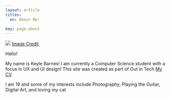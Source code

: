 ```yaml
---
layout: article
titles:
  en: About Me!

key: page-about
---
```

![](/docs/assets/images/aboutmebanner.jpg)
[Image Credit](https://unsplash.com/photos/N_tcaOWTSQQ)

Hello!

My name is Keyle Barnes! I am currently a Computer Science student with a focus in UX and UI design! This site was created as part of Out in Tech [My CV](/cv).

I am 19 and some of my interests include Photography, Playing the Guitar, Digital Art, and loving my cat

